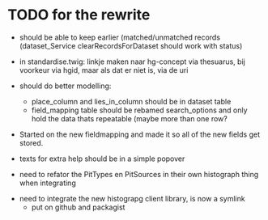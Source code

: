 # TODO for the rewrite

- should be able to keep earlier (matched/unmatched records
    (dataset_Service clearRecordsForDataset should work with status)

- in standardise.twig: linkje maken naar hg-concept via thesuarus, bij voorkeur via hgid, maar als dat er niet is, via de uri


- should do better modelling:
    - place_column and lies_in_column should be in dataset table
    - field_mapping table should be rebamed search_options and only hold the data thats repeatable (maybe more than one row?

+ Started on the new fieldmapping and made it so all of the new fields get stored.
- texts for extra help should be in a simple popover

+ need to refator the PitTypes en PitSources in their own histograph thing when integrating

- need to integrate the new histograpg client library, is now a symlink
    - put on github and packagist


